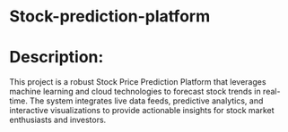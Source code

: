# Stock-prediction-platform #
# Description:

This project is a robust Stock Price Prediction Platform that leverages machine learning and cloud technologies to forecast stock trends in real-time. The system integrates live data feeds, predictive analytics, and interactive visualizations to provide actionable insights for stock market enthusiasts and investors.

